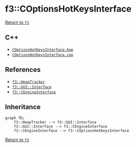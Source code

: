 # f3::COptionsHotKeysInterface

[Return to `f3`](/docs/f3.md)

## C++

- [`COptionsHotKeysInterface.hpp`](/src/f3/COptionsHotKeysInterface.hpp)
- [`COptionsHotKeysInterface.cpp`](/src/f3/COptionsHotKeysInterface.cpp)

## References

- [`f3::HeapTracker`](/docs/f3/HeapTracker.md)
- [`f3::GUI::Interface`](/docs/f3/GUI/Interface.md)
- [`f3::CEngineInterface`](/docs/f3/CEngineInterface.md)

## Inheritance

```mermaid
graph TD;
    f3::HeapTracker --> f3::GUI::Interface
    f3::GUI::Interface --> f3::CEngineInterface
    f3::CEngineInterface --> f3::COptionsHotKeysInterface
```

[Return to `f3`](/docs/f3.md)